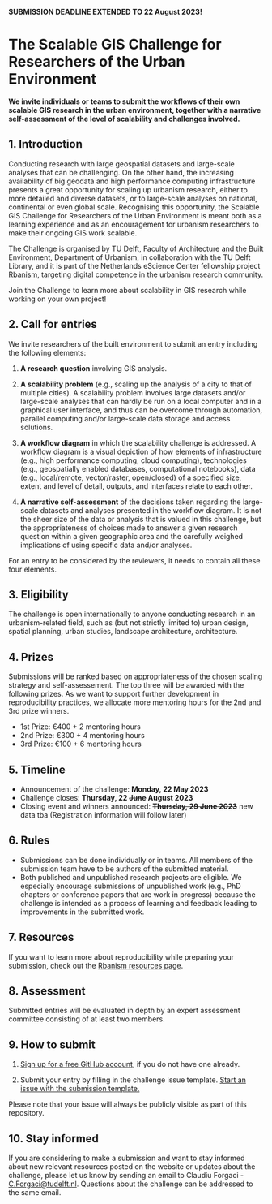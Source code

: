 **SUBMISSION DEADLINE EXTENDED TO 22 August 2023!**

# The Scalable GIS Challenge for Researchers of the Urban Environment

**We invite individuals or teams to submit the workflows of their own scalable GIS research in the urban environment, together with a narrative self-assessment of the level of scalability and challenges involved.** 

## 1. Introduction
Conducting research with large geospatial datasets and large-scale analyses that can be challenging. On the other hand, the increasing availability of big geodata and high performance computing infrastructure presents a great opportunity for scaling up urbanism research, either to more detailed and diverse datasets, or to large-scale analyses on national, continental or even global scale. Recognising this opportunity, the Scalable GIS Challenge for Researchers of the Urban Environment is meant both as a learning experience and as an encouragement for urbanism researchers to make their ongoing GIS work scalable. 

The Challenge is organised by TU Delft, Faculty of Architecture and the Built Environment, Department of Urbanism, in collaboration with the TU Delft Library, and it is part of the Netherlands eScience Center fellowship project [Rbanism](https://www.esciencecenter.nl/claudiu-forgaci/), targeting digital competence in the urbanism research community.

Join the Challenge to learn more about scalability in GIS research while working on your own project!

## 2. Call for entries
We invite researchers of the built environment to submit an entry including the following elements:

1. **A research question** involving GIS analysis.

2. **A scalability problem** (e.g., scaling up the analysis of a city to that of multiple cities). A scalability problem involves large datasets and/or large-scale analyses that can hardly be run on a local computer and in a graphical user interface, and thus can be overcome through automation, parallel computing and/or large-scale data storage and access solutions.

3. **A workflow diagram** in which the scalability challenge is addressed. A workflow diagram is a visual depiction of how elements of infrastructure (e.g., high performance computing, cloud computing), technologies (e.g., geospatially enabled databases, computational notebooks), data (e.g., local/remote, vector/raster, open/closed) of a specified size, extent and level of detail, outputs, and interfaces relate to each other.

4. **A narrative self-assessment** of the decisions taken regarding the large-scale datasets and analyses presented in the workflow diagram. It is not the sheer size of the data or analysis that is valued in this challenge, but the appropriateness of choices made to answer a given research question within a given geographic area and the carefully weighed implications of using specific data and/or analyses.

For an entry to be considered by the reviewers, it needs to contain all these four elements.

## 3. Eligibility
The challenge is open internationally to anyone conducting research in an urbanism-related field, such as (but not strictly limited to) urban design, spatial planning, urban studies, landscape architecture, architecture.

## 4. Prizes
Submissions will be ranked based on appropriateness of the chosen scaling strategy and self-assessement. The top three will be awarded with the following prizes. As we want to support further development in reproducibility practices, we allocate more mentoring hours for the 2nd and 3rd prize winners.

- 1st Prize: €400 + 2 mentoring hours
- 2nd Prize: €300 + 4 mentoring hours
- 3rd Prize: €100 + 6 mentoring hours

## 5. Timeline
- Announcement of the challenge: **Monday, 22 May 2023**
- Challenge closes: **Thursday, 22 ~~June~~ August 2023**
- Closing event and winners announced: ~~**Thursday, 29 June 2023**~~ new data tba (Registration information will follow later)

## 6. Rules
- Submissions can be done individually or in teams. All members of the submission team have to be authors of the submitted material.
- Both published and unpublished research projects are eligible. We especially encourage submissions of unpublished work (e.g., PhD chapters or conference papers that are work in progress) because the challenge is intended as a process of learning and feedback leading to improvements in the submitted work.

## 7. Resources

If you want to learn more about reproducibility while preparing your submission, check out the [Rbanism resources page](https://rbanism.github.io/Rbanism/resources.html).

## 8. Assessment

Submitted entries will be evaluated in depth by an expert assessment committee consisting of at least two members. 

## 9. How to submit

1. [Sign up for a free GitHub account](https://github.com/), if you do not have one already.

2. Submit your entry by filling in the challenge issue template. [Start an issue with the submission template.](https://github.com/Rbanism/scalegis-challenge/issues/new?assignees=cforgaci&labels=submission&projects=&template=challenge-submission-template.md&title=Challenge+submission%3A+%5BADD+PROJECT+TITLE%5D)

Please note that your issue will always be publicly visible as part of this repository.

## 10. Stay informed

If you are considering to make a submission and want to stay informed about new relevant resources posted on the website or updates about the challenge, please let us know by sending an email to Claudiu Forgaci - C.Forgaci@tudelft.nl. Questions about the challenge can be addressed to the same email.
